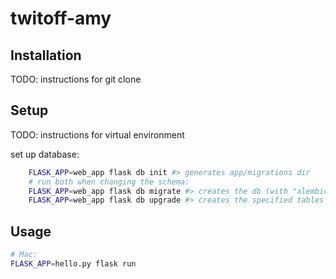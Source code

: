 # twitoff-amy

## Installation

TODO: instructions for git clone

## Setup

TODO: instructions for virtual environment

set up database:
```sh
    FLASK_APP=web_app flask db init #> generates app/migrations dir
    # run both when changing the schema:
    FLASK_APP=web_app flask db migrate #> creates the db (with "alembic_version" table)
    FLASK_APP=web_app flask db upgrade #> creates the specified tables
```

## Usage

```sh
# Mac:
FLASK_APP=hello.py flask run

